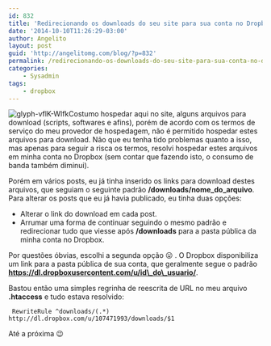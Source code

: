 ```yaml
---
id: 832
title: 'Redirecionando os downloads do seu site para sua conta no Dropbox'
date: '2014-10-10T11:26:29-03:00'
author: Angelito
layout: post
guid: 'http://angelitomg.com/blog/?p=832'
permalink: /redirecionando-os-downloads-do-seu-site-para-sua-conta-no-dropbox/
categories:
    - Sysadmin
tags:
    - dropbox
---
```


![glyph-vflK-Wlfk](http://angelitomg.github.io/wp-content/uploads/2014/10/glyph-vflK-Wlfk.png)Costumo hospedar aqui no site, alguns arquivos para download (scripts, softwares e afins), porém de acordo com os termos de serviço do meu provedor de hospedagem, não é permitido hospedar estes arquivos para download. Não que eu tenha tido problemas quanto a isso, mas apenas para seguir a risca os termos, resolvi hospedar estes arquivos em minha conta no Dropbox (sem contar que fazendo isto, o consumo de banda também diminui).

Porém em vários posts, eu já tinha inserido os links para download destes arquivos, que seguiam o seguinte padrão **/downloads/nome\_do\_arquivo**. Para alterar os posts que eu já havia publicado, eu tinha duas opções:

- Alterar o link do download em cada post.
- Arrumar uma forma de continuar seguindo o mesmo padrão e redirecionar tudo que viesse após **/downloads** para a pasta pública da minha conta no Dropbox.

Por questões óbvias, escolhi a segunda opção 😛 . O Dropbox disponibiliza um link para a pasta pública de sua conta, que geralmente segue o padrão **https://dl.dropboxusercontent.com/u/id\_do\_usuario/**.

Bastou então uma simples regrinha de reescrita de URL no meu arquivo **.htaccess** e tudo estava resolvido:

` RewriteRule ^downloads/(.*) http://dl.dropbox.com/u/107471993/downloads/$1`

Até a próxima 😉